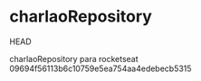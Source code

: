 # charlaoRepository
HEAD

charlaoRepository para rocketseat
09694f56113b6c10759e5ea754aa4edebecb5315
